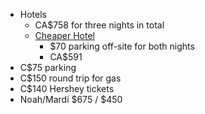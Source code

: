 - Hotels
	- CA$758 for three nights in total
	- [Cheaper Hotel](https://ca.hotels.com/ho1208522688/motto-by-hilton-philadelphia-rittenhouse-square-philadelphia-united-states-of-america/?chkin=2022-07-01&chkout=2022-07-03&x_pwa=1&rfrr=HSR&pwa_ts=1655319965415&referrerUrl=aHR0cHM6Ly9jYS5ob3RlbHMuY29tL0hvdGVsLVNlYXJjaA%3D%3D&useRewards=false&rm1=a2&regionId=2786&destination=Philadelphia%2C+Pennsylvania%2C+United+States+of+America&destType=MARKET&neighborhoodId=553248635976479389&selected=23123&trackingData=AAAAEFAg6E2F5qGBI-Blrjud12-SxpQ4Kzus-XkVNRUzMs8DtPeeJf89pgM2oqk85WVrDENnJbtKTUPFt675-avtOAn-ojlgex1MdP9Zowv7T0tgnFkU9h8UQFmbyfH6NLZMijKTS5KHxml2A4UQbA5ycdaQR-zzMax3takpEUdEKxE60FYSE60V0d-no5AYx5QhuflQoKjZ_ExQS6qJUwJPQQFZgXyXDxYwKpZavq_S2jflYHHSqxxySbY4nIt_x5GV1QwGGdnBz7e14NA8SvTY5c65y_pBHO93hhxdbM64ea0P3CWwRJznYoIiTKQyTnchmbXFO_dYkXu-FGPMfc6AyXwImLFNdDajwDlzTehn3uCRJw-SgZ62cIh2w8gnlD_KMVYXUTLP8fOnrblL2qD7O7vdjDDQTHa1te4U0YGT90NoYyPsPRIK8S6cV0qsW_nkVmvHFVmWCEQKgUH835ev5M66g6Tizajc4BsvpXHtnUO1_NURW-T2vobF0PMSDfwE9OuMtif9ZmatVDApI15z4yPK85LCeoEhEOftNO-tk7_zvnVmEhQG-hsuyEmIhk4dKXxARu7OpU5MexIjJEIphnEfpDLyp_c0YFgaTmXI-vm7o86sPJo7nRqWnxTl6g82xrgWZijOYzgCxS3X6pUrKM5tt5i5FmQeuaYu7nnIl81KOA1JVjaahhVSaX2crpngxmZoEnj8E0RqJe5csMvSlSV--JS4H1lzEe2jQ3udd7CbTkS8mc6Zinp18Ju-Hbq6QeN5aFH4fCrWMalCv96UFG0sIPPwR77mM4K-OPKB-RZ7wC8DY_EgZsi9BYm5FTmQcV4QuVT7TVUfgBl-URC3fNoOR6EGDbJyBkhsqMPnRmFm3QZVgrHiQ3jxmMdwUYjQ2QSqEq8QGYR5B1c0_6nAzbxX5bgqO886CRW9nWPAWjQYQaBQi0BDYtMxze8Qs13vVk955siZLVvZasgv7YqCZrbWEyTzh5Ndxsg83Qx72ypwEMp5SMObrR7GCTrNor4PWeQwQB9z66Oj5Rn9kIjsDXgc-iNm-FJRnr8ALgyfy0AoK-QI1KzqBgTrhn_rfkp3tYikjEs7mnkuUMnnUsOOPB2xr2w7oEVGo6FFEurJQX1QdT1zIU9XssfuBmHdnXxqgw%3D%3D&rank=3&testVersionOverride=Buttercup%2C33775.98848.1%2C38414.114301.0%2C39483.0.0%2C41610.122278.1%2C42589.0.0%2C43153.128829.0%2C37930.119094.0%2C37354.0.0&slots=HIS_Car_C&position=3&beaconIssued=2022-06-15T19%253A06%253A05&amenities=PARKING&sort=RECOMMENDED&top_dp=234&top_cur=CAD&semdtl=&userIntent=&selectedRoomType=314165656&selectedRatePlan=382583413&expediaPropertyId=37735084)
		- $70 parking off-site for both nights
		- CA$591
- C$75 parking
- C$150 round trip for gas
- C$140  Hershey tickets
- Noah/Mardi $675 / $450